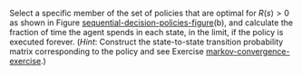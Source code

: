 

Select a specific member of the set of policies that are optimal for
$R(s)>0$ as shown in
Figure <a class="insideBookFigRef" target="_blank" href="https://simoncarrignon.github.io/aima-exercises/figures/sequential-decision-policies-figure.png">sequential-decision-policies-figure</a>(b), and
calculate the fraction of time the agent spends in each state, in the
limit, if the policy is executed forever. (<i>Hint</i>:
Construct the state-to-state transition probability matrix corresponding
to the policy and see
Exercise <a class="exerciseRef" href="{{ site.baseurl }}/dbn-exercises/ex_2/">markov-convergence-exercise</a>.)
